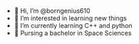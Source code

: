 - 👋 Hi, I’m @borngenius610
- 👀 I’m interested in learning new things
- 🌱 I’m currently learning C++ and python
- 💞 Pursing a bachelor in Space Sciences

<!---
borngenius610/borngenius610 is a ✨ special ✨ repository because its `README.md` (this file) appears on your GitHub profile.
You can click the Preview link to take a look at your changes.
---
